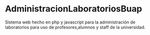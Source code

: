 # AdministracionLaboratoriosBuap
Sistema web hecho en php y javascript para la administración de laboratorios para uso de profesores,alumnos y staff de la universidad.
